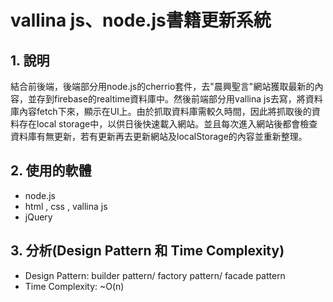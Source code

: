 # vallina js、node.js書籍更新系統
## 1. 說明
結合前後端，後端部分用node.js的cherrio套件，去"晨興聖言"網站獲取最新的內容，並存到firebase的realtime資料庫中。然後前端部分用vallina js去寫，將資料庫內容fetch下來，顯示在UI上。由於抓取資料庫需較久時間，因此將抓取後的資料存在local storage中，以供日後快速載入網站。並且每次進入網站後都會檢查資料庫有無更新，若有更新再去更新網站及localStorage的內容並重新整理。

## 2. 使用的軟體
-  node.js
-  html , css , vallina js
-  jQuery

## 3. 分析(Design Pattern 和 Time Complexity)
- Design Pattern: builder pattern/ factory pattern/ facade pattern
- Time Complexity: ~O(n)
